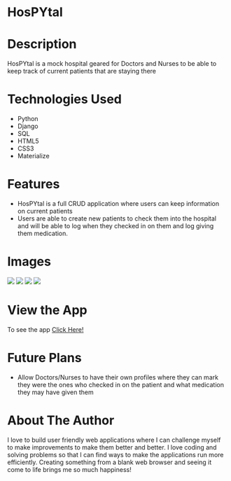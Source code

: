 # HosPYtal 


# Description
HosPYtal is a mock hospital geared for Doctors and Nurses to be able to keep track of current patients that are staying there

# Technologies Used

* Python
* Django
* SQL
* HTML5
* CSS3
* Materialize

# Features 

* HosPYtal is a full CRUD application where users can keep information on current patients
* Users are able to create new patients to check them into the hospital and will be able to log when they checked in on them and log giving them medication. 

# Images
<img src="https://user-images.githubusercontent.com/110005039/197862192-9bc73aae-9413-4f67-bcc5-f7324980a0db.png">
<img src="https://user-images.githubusercontent.com/110005039/197862265-c71d89b0-c8a0-442f-9045-100ab7c9afa1.png">
<img src="https://user-images.githubusercontent.com/110005039/197862348-a724b7fb-0b72-4fe5-9a69-ad9bcbb3a077.png">
<img src="https://user-images.githubusercontent.com/110005039/197862386-04f37512-6ac4-49f0-953d-ca7a630aa846.png">

# View the App
To see the app <a href="https://hospytal.herokuapp.com/">Click Here!<a>

# Future Plans
* Allow Doctors/Nurses to have their own profiles where they can mark they were the ones who checked in on the patient and what medication they may have given them

# About The Author
I love to build user friendly web applications where I can challenge myself to make improvements to make them better and better. I love coding and solving problems so that I can find ways to make the applications run more efficiently. Creating something from a blank web browser and seeing it come to life brings me so much happiness! 
